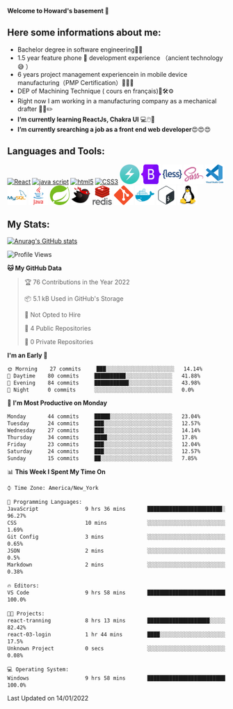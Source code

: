 **Welcome to Howard's basement  👋**
<!--
**howardding2000/howardding2000** is a ✨ _special_ ✨ repository because its `README.md` (this file) appears on your GitHub profile.

Here are some ideas to get you started: -->

**Here some informations about me:**  
---
- Bachelor degree in software engineering:man_student:
- 1.5 year feature phone :iphone: development experience （ancient technology :sweat_smile:	）
- 6 years project management experiencein in mobile device manufacturing（PMP Certification）:briefcase::necktie::pencil:
- DEP of Machining Technique ( cours en français):toolbox::hammer_and_wrench::gear:
- Right now I am working in a manufacturing company as a mechanical drafter :triangular_ruler::straight_ruler::pencil2:
- __I’m currently learning ReactJs, Chakra UI__ :computer::computer_mouse::muscle:
- __I’m currently srearching a job as a front end web developer__:heart_eyes::heart_eyes::heart_eyes:

**Languages and Tools:**  
---
<div>  
<a href="#"><img height="45" src="https://cdn.jsdelivr.net/gh/devicons/devicon/icons/react/react-original-wordmark.svg" alt="React"></a>
<a href="#"><img height="45" src="https://cdn.jsdelivr.net/gh/devicons/devicon/icons/javascript/javascript-original.svg" alt="java script"></a>
<a href="#"><img height="45" src="https://cdn.jsdelivr.net/gh/devicons/devicon/icons/html5/html5-original-wordmark.svg" alt="html5"></a>
<a href="#"><img height="45" src="https://cdn.jsdelivr.net/gh/devicons/devicon/icons/css3/css3-original-wordmark.svg" alt="CSS3"></a>
<a href="#"><img height="45" src="./assets/icons/logo-chakra-400x400.jpg" alt="Chakra UI"></a>
<a href="#"><img height="45" src="./assets/icons/bootstrap-original.svg" alt="Bootstrap"></a>
<a href="#"><img height="45" src="./assets/icons/less-plain-wordmark.svg" alt="LESS"></a>
<a href="#"><img height="45" src="./assets/icons/sass-original.svg" alt="SASS"></a>
<a href="#"><img height="45" src="./assets/icons/vscode-original-wordmark.svg" alt="vscode"></a>
<a href="#"><img height="45" src="./assets/icons/mysql-original-wordmark.svg" alt="MySQL"></a>
<a href="#"><img height="45" src="./assets/icons/java-original-wordmark.svg" alt="JAVA"></a>
<a href="#"><img height="45" src="./assets/icons/spring-original.svg" alt="SpringBoot 2"></a>
<a href="#"><img height="45" src="./assets/icons/mybatis-bird-ninja.svg" alt="MyBatis"></a>
<a href="#"><img height="45" src="./assets/icons/redis-original-wordmark.svg" alt="Redis"></a>
<a href="#"><img height="45" src="./assets/icons/git-original.svg" alt="git"></a>
<a href="#"><img height="45" src="./assets/icons/docker-plain.svg" alt="docker"></a>
<a href="#"><img height="45" src="./assets/icons/bash-original.svg" alt="bash"></a>
<a href="#"><img height="45" src="./assets/icons/linux-original.svg" alt="Linux"></a>
</div>

**My Stats:**  
---
[![Anurag's GitHub stats](https://github-readme-stats.vercel.app/api?username=howardding2000&show_icons=true&theme=default)](#)

<!--START_SECTION:waka-->
![Profile Views](http://img.shields.io/badge/Profile%20Views-263-blue)

**🐱 My GitHub Data** 

> 🏆 76 Contributions in the Year 2022
 > 
> 📦 5.1 kB Used in GitHub's Storage 
 > 
> 🚫 Not Opted to Hire
 > 
> 📜 4 Public Repositories 
 > 
> 🔑 0 Private Repositories  
 > 
**I'm an Early 🐤** 

```text
🌞 Morning    27 commits     ███░░░░░░░░░░░░░░░░░░░░░░   14.14% 
🌆 Daytime    80 commits     ██████████░░░░░░░░░░░░░░░   41.88% 
🌃 Evening    84 commits     ███████████░░░░░░░░░░░░░░   43.98% 
🌙 Night      0 commits      ░░░░░░░░░░░░░░░░░░░░░░░░░   0.0%

```
📅 **I'm Most Productive on Monday** 

```text
Monday       44 commits     █████░░░░░░░░░░░░░░░░░░░░   23.04% 
Tuesday      24 commits     ███░░░░░░░░░░░░░░░░░░░░░░   12.57% 
Wednesday    27 commits     ███░░░░░░░░░░░░░░░░░░░░░░   14.14% 
Thursday     34 commits     ████░░░░░░░░░░░░░░░░░░░░░   17.8% 
Friday       23 commits     ███░░░░░░░░░░░░░░░░░░░░░░   12.04% 
Saturday     24 commits     ███░░░░░░░░░░░░░░░░░░░░░░   12.57% 
Sunday       15 commits     ██░░░░░░░░░░░░░░░░░░░░░░░   7.85%

```


📊 **This Week I Spent My Time On** 

```text
⌚︎ Time Zone: America/New_York

💬 Programming Languages: 
JavaScript               9 hrs 36 mins       ████████████████████████░   96.27% 
CSS                      10 mins             ░░░░░░░░░░░░░░░░░░░░░░░░░   1.69% 
Git Config               3 mins              ░░░░░░░░░░░░░░░░░░░░░░░░░   0.65% 
JSON                     2 mins              ░░░░░░░░░░░░░░░░░░░░░░░░░   0.5% 
Markdown                 2 mins              ░░░░░░░░░░░░░░░░░░░░░░░░░   0.38%

🔥 Editors: 
VS Code                  9 hrs 58 mins       █████████████████████████   100.0%

🐱‍💻 Projects: 
react-tranning           8 hrs 13 mins       ████████████████████░░░░░   82.42% 
react-03-login           1 hr 44 mins        ████░░░░░░░░░░░░░░░░░░░░░   17.5% 
Unknown Project          0 secs              ░░░░░░░░░░░░░░░░░░░░░░░░░   0.08%

💻 Operating System: 
Windows                  9 hrs 58 mins       █████████████████████████   100.0%

```


 Last Updated on 14/01/2022
<!--END_SECTION:waka-->

<!-- need to replace the icon sources
<img height="40" src="https://cdn.jsdelivr.net/gh/devicons/devicon/icons/spring/spring-original-wordmark.svg" alt="SpringBoot 2">

[![Top Langs](https://github-readme-stats.vercel.app/api/top-langs/?username=howardding2000&layout=compact)](#)

- 👯 I’m looking to collaborate on ...
- 🤔 I’m looking for help with ...
- 💬 Ask me about ...
- 📫 How to reach me: ...
- 😄 Pronouns: ...
- ⚡ Fun fact: ...
-->
